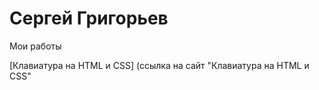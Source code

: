 

# Сергей Григорьев 
Мои работы

[Клавиатура на HTML и CSS] (ссылка на сайт "Клавиатура на HTML и CSS"

